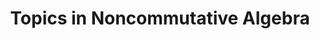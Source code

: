 ---
title: Topics in Noncommutative Algebra
course-acronym: tna
year: 5
semester: 1
archived: false
---